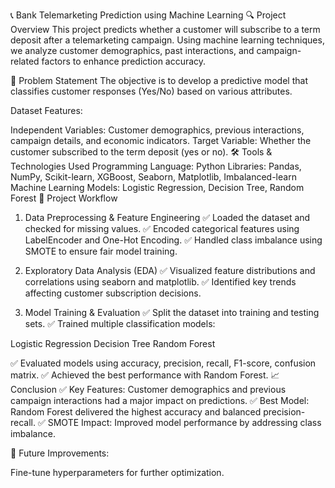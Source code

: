 📞 Bank Telemarketing Prediction using Machine Learning
🔍 Project Overview
This project predicts whether a customer will subscribe to a term deposit after a telemarketing campaign. Using machine learning techniques, we analyze customer demographics, past interactions, and campaign-related factors to enhance prediction accuracy.

📌 Problem Statement
The objective is to develop a predictive model that classifies customer responses (Yes/No) based on various attributes.

Dataset Features:

Independent Variables: Customer demographics, previous interactions, campaign details, and economic indicators.
Target Variable: Whether the customer subscribed to the term deposit (yes or no).
🛠️ Tools & Technologies Used
Programming Language: Python
Libraries: Pandas, NumPy, Scikit-learn, XGBoost, Seaborn, Matplotlib, Imbalanced-learn
Machine Learning Models: Logistic Regression, Decision Tree, Random Forest
🔄 Project Workflow
1. Data Preprocessing & Feature Engineering
✅ Loaded the dataset and checked for missing values.
✅ Encoded categorical features using LabelEncoder and One-Hot Encoding.
✅ Handled class imbalance using SMOTE to ensure fair model training.

2. Exploratory Data Analysis (EDA)
✅ Visualized feature distributions and correlations using seaborn and matplotlib.
✅ Identified key trends affecting customer subscription decisions.

3. Model Training & Evaluation
✅ Split the dataset into training and testing sets.
✅ Trained multiple classification models:

Logistic Regression
Decision Tree
Random Forest

✅ Evaluated models using accuracy, precision, recall, F1-score, confusion matrix.
✅ Achieved the best performance with Random Forest.
📈 Conclusion
✅ Key Features: Customer demographics and previous campaign interactions had a major impact on predictions.
✅ Best Model: Random Forest delivered the highest accuracy and balanced precision-recall.
✅ SMOTE Impact: Improved model performance by addressing class imbalance.

🚀 Future Improvements:

Fine-tune hyperparameters for further optimization.
